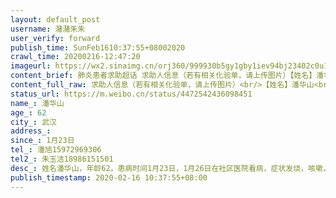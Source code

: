 ```yaml
---
layout: default_post
username: 潴潴朱朱
user_verify: forward
publish_time: SunFeb1610:37:55+08002020
crawl_time: 20200216-12:47:20
imageurl: https://wx2.sinaimg.cn/orj360/999930b5gy1gby1iev94bj23402c0u10.jpg,https://wx3.sinaimg.cn/orj360/999930b5gy1gby1igt3w3j23402c0kjo.jpg,https://wx4.sinaimg.cn/orj360/999930b5gy1gby1iir19fj23402c0npg.jpg,https://wx2.sinaimg.cn/orj360/999930b5gy1gby1ijg7skj20go0m8gr0.jpg
content_brief: 肺炎患者求助超话 求助人信息（若有相关化验单，请上传图片）【姓名】潘华山【年龄】62【所在城市】武汉【所在小区、社区]武昌区保善堤69号【患病时间】1月23日【联系方式】潘旭159 7296 9306【其他紧急联系人】朱玉洁18986151501【病情描述】 姓名潘华山，年龄62，患病时间1月23日，1月26 ...全文
content_full_raw: 求助人信息（若有相关化验单，请上传图片）<br/>【姓名】潘华山<br/>【年龄】62<br/>【所在城市】武汉<br/>【所在小区、社区]武昌区保善堤69号<br/>【患病时间】1月23日<br/>【联系方式】潘旭15972969306<br/>【其他紧急联系人】朱玉洁18986151501<br/>【病情描述】姓名潘华山，年龄62，患病时间1月23日，1月26日在社区医院看病，症状发烧，咳嗽，乏力，透不过气，1月29日在社区医院拍片提示肺炎，1月31日在陆总医院检查提示病毒性肺炎，医生称新冠可能性很大，比较严重，要求住院，但是无床位，已在社区登记，但一直无安排，2月4日一家三口在一医院做了核酸检测，结果是父亲和儿子阴性，母亲阳性，母亲现在方舱治疗中，儿子在酒店隔离，家里现在还剩父亲和90多岁的老奶奶，父亲现在症状比以前轻一点，但是走路还是喘气严重，还要照顾老奶奶，非常吃力，老奶奶暂无症状，2月12日社区安排父亲去人民医院做了核酸检测结果还是阴性，因为距离第一次父亲做ct已经大半个月了，父亲的病有一些好转，但是因为核酸检测结果无法确诊或排除，现在听说可以通过临床检查确诊病例，就向社区申请要求去医院做ct检查，但社区一直未带，先说要送父亲去医院，过几天又说要送父亲去隔离点，昨天又说要父亲和老奶奶居家隔离，理由是父亲如果去了隔离点或医院老奶奶年纪大了，社区照顾不过来，怕出事，还有就是怕父亲去医院又被感染了。但是这个家庭的现状是最开始出现病情的是父亲，而且情况危重，现在父亲一直得不到有效的救治，也无法排除是否新冠病人，还要每天买菜做饭照顾还无症状的奶奶，前天家里没有煤气了，还是父亲自己到外面换的一坛煤气，现在的诉求就是1，能够去医院做个ct检查，如果能排除新冠那就最好，需要问清医生治疗方法有无改变，如果确诊还是需要得到治疗，免得传染给其他人和老奶奶，老奶奶毕竟90多岁了，如果被传染上，后果不堪设想，2.因为武汉小区封闭，家里急需租用一台制氧机供父亲使用已缓解缺氧的症状，谢谢大家帮帮忙，谢谢谢谢
status_url: https://m.weibo.cn/status/4472542436098451
name_: 潘华山
age_: 62
city_: 武汉
address_: 
since_: 1月23日
tel_: 潘旭15972969306
tel2_: 朱玉洁18986151501
desc_: 姓名潘华山，年龄62，患病时间1月23日，1月26日在社区医院看病，症状发烧，咳嗽，乏力，透不过气，1月29日在社区医院拍片提示肺炎，1月31日在陆总医院检查提示病毒性肺炎，医生称新冠可能性很大，比较严重，要求住院，但是无床位，已在社区登记，但一直无安排，2月4日一家三口在一医院做了核酸检测，结果是父亲和儿子阴性，母亲阳性，母亲现在方舱治疗中，儿子在酒店隔离，家里现在还剩父亲和90多岁的老奶奶，父亲现在症状比以前轻一点，但是走路还是喘气严重，还要照顾老奶奶，非常吃力，老奶奶暂无症状，2月12日社区安排父亲去人民医院做了核酸检测结果还是阴性，因为距离第一次父亲做ct已经大半个月了，父亲的病有一些好转，但是因为核酸检测结果无法确诊或排除，现在听说可以通过临床检查确诊病例，就向社区申请要求去医院做ct检查，但社区一直未带，先说要送父亲去医院，过几天又说要送父亲去隔离点，昨天又说要父亲和老奶奶居家隔离，理由是父亲如果去了隔离点或医院老奶奶年纪大了，社区照顾不过来，怕出事，还有就是怕父亲去医院又被感染了。但是这个家庭的现状是最开始出现病情的是父亲，而且情况危重，现在父亲一直得不到有效的救治，也无法排除是否新冠病人，还要每天买菜做饭照顾还无症状的奶奶，前天家里没有煤气了，还是父亲自己到外面换的一坛煤气，现在的诉求就是1，能够去医院做个ct检查，如果能排除新冠那就最好，需要问清医生治疗方法有无改变，如果确诊还是需要得到治疗，免得传染给其他人和老奶奶，老奶奶毕竟90多岁了，如果被传染上，后果不堪设想，2.因为武汉小区封闭，家里急需租用一台制氧机供父亲使用已缓解缺氧的症状，谢谢大家帮帮忙，谢谢谢谢
publish_timestamp: 2020-02-16 10:37:55+08:00
---
```

